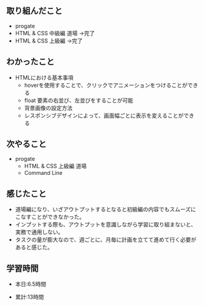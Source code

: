 ## 取り組んだこと
- progate 
 - HTML & CSS 中級編 道場 →完了
 - HTML & CSS 上級編 →完了
 
## わかったこと
- HTMLにおける基本事項
  - hoverを使用することで、クリックでアニメーションをつけることができる
  - float 要素の右並び、左並びをすることが可能
  - 背景画像の設定方法
  - レスポンシブデザインによって、画面幅ごとに表示を変えることができる 

## 次やること
- progate 
  - HTML & CSS 上級編 道場
  - Command Line 


## 感じたこと
  - 道場編になり、いざアウトプットするとなると初級編の内容でもスムーズにこなすことができなかった。
  - インプットする際も、アウトプットを意識しながら学習に取り組まないと、実務で通用しない。
  - タスクの量が膨大なので、週ごとに、月毎に計画を立てて進めて行く必要があると感じた。
　　　
  
## 学習時間
- 本日:6.5時間

- 累計:13時間

